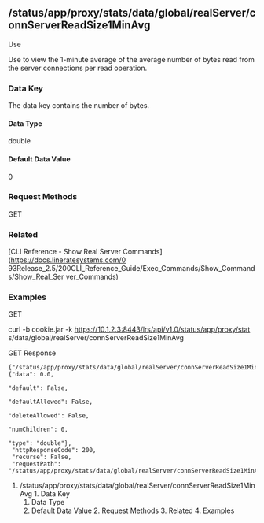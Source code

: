 ## /status/app/proxy/stats/data/global/realServer/connServerReadSize1MinAvg

Use

Use to view the 1-minute average of the average number of bytes read from the
server connections per read operation.

### Data Key

The data key contains the number of bytes.

#### Data Type

double

#### Default Data Value

0

### Request Methods

GET

### Related

[CLI Reference - Show Real Server Commands](https://docs.lineratesystems.com/0
93Release_2.5/200CLI_Reference_Guide/Exec_Commands/Show_Commands/Show_Real_Ser
ver_Commands)

### Examples

GET

curl -b cookie.jar -k https://10.1.2.3:8443/lrs/api/v1.0/status/app/proxy/stat
s/data/global/realServer/connServerReadSize1MinAvg

GET Response

    
    {"/status/app/proxy/stats/data/global/realServer/connServerReadSize1MinAvg": {"data": 0.0,
                                                                                   "default": False,
                                                                                   "defaultAllowed": False,
                                                                                   "deleteAllowed": False,
                                                                                   "numChildren": 0,
                                                                                   "type": "double"},
     "httpResponseCode": 200,
     "recurse": False,
     "requestPath": "/status/app/proxy/stats/data/global/realServer/connServerReadSize1MinAvg"}
    

  1. /status/app/proxy/stats/data/global/realServer/connServerReadSize1MinAvg
    1. Data Key
      1. Data Type
      2. Default Data Value
    2. Request Methods
    3. Related
    4. Examples

